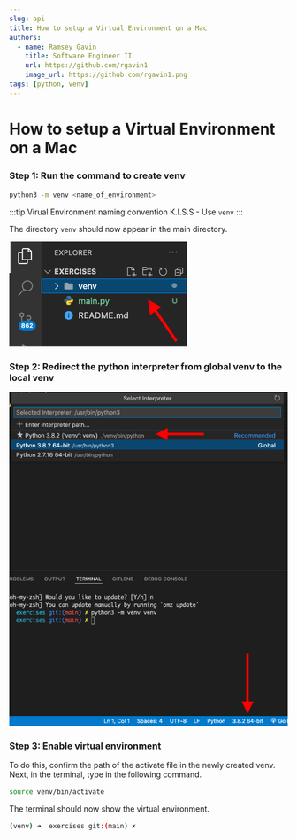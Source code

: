 ```yaml
---
slug: api
title: How to setup a Virtual Environment on a Mac
authors:
  - name: Ramsey Gavin
    title: Software Engineer II
    url: https://github.com/rgavin1
    image_url: https://github.com/rgavin1.png
tags: [python, venv]
---
```


# How to setup a Virtual Environment on a Mac

### Step 1: Run the command to create venv 

```bash
python3 -m venv <name_of_environment>
```

:::tip Virual Environment naming convention
K.I.S.S - Use `venv`
:::

The directory `venv` should now appear in the main directory.

![](./assets/images/venv-dir.png)

### Step 2: Redirect the python interpreter from global venv to the local venv

![](./assets/images/global-env-to-venv.png)

### Step 3: Enable virtual environment

To do this, confirm the path of the activate file in the newly created venv. Next, in the terminal, type in the following command.

```bash
source venv/bin/activate
```

The terminal should now show the virtual environment.

```bash
(venv) ➜  exercises git:(main) ✗ 
```
